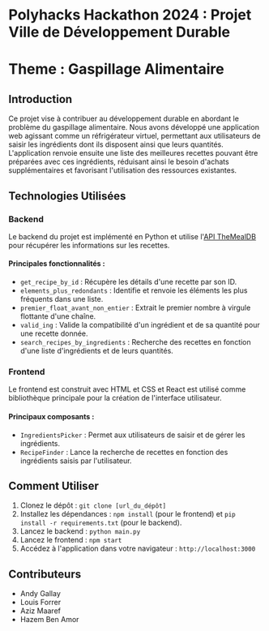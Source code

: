 # Polyhacks Hackathon 2024 : Projet Ville de Développement Durable 

# Theme : Gaspillage Alimentaire

## Introduction

Ce projet vise à contribuer au développement durable en abordant le problème du gaspillage alimentaire. Nous avons développé une application web agissant comme un réfrigérateur virtuel, permettant aux utilisateurs de saisir les ingrédients dont ils disposent ainsi que leurs quantités. L'application renvoie ensuite une liste des meilleures recettes pouvant être préparées avec ces ingrédients, réduisant ainsi le besoin d'achats supplémentaires et favorisant l'utilisation des ressources existantes.

## Technologies Utilisées

### Backend

Le backend du projet est implémenté en Python et utilise l'[API TheMealDB](https://www.themealdb.com/api.php) pour récupérer les informations sur les recettes.

#### Principales fonctionnalités :

- `get_recipe_by_id` : Récupère les détails d'une recette par son ID.
- `elements_plus_redondants` : Identifie et renvoie les éléments les plus fréquents dans une liste.
- `premier_float_avant_non_entier` : Extrait le premier nombre à virgule flottante d'une chaîne.
- `valid_ing` : Valide la compatibilité d'un ingrédient et de sa quantité pour une recette donnée.
- `search_recipes_by_ingredients` : Recherche des recettes en fonction d'une liste d'ingrédients et de leurs quantités.

### Frontend

Le frontend est construit avec HTML et CSS et React est utilisé comme bibliothèque principale pour la création de l'interface utilisateur.

#### Principaux composants :

- `IngredientsPicker` : Permet aux utilisateurs de saisir et de gérer les ingrédients.
- `RecipeFinder` : Lance la recherche de recettes en fonction des ingrédients saisis par l'utilisateur.

## Comment Utiliser

1. Clonez le dépôt : `git clone [url_du_dépôt]`
2. Installez les dépendances : `npm install` (pour le frontend) et `pip install -r requirements.txt` (pour le backend).
3. Lancez le backend : `python main.py`
4. Lancez le frontend : `npm start`
5. Accédez à l'application dans votre navigateur : `http://localhost:3000`

## Contributeurs

- Andy Gallay
- Louis Forrer
- Aziz Maaref
- Hazem Ben Amor

